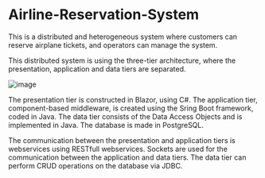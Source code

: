 # Airline-Reservation-System
This is a distributed and heterogeneous system where customers can reserve airplane tickets, and operators can manage the system.

This distributed system is using the three-tier architecture, where the presentation, application and data tiers are separated.

![image](https://user-images.githubusercontent.com/71009398/109881595-dc5e0100-7c78-11eb-96e8-ea0392cb6896.png)

The presentation tier is constructed in Blazor, using C#. The application tier, component-based middleware, is created using the Sring Boot framework, coded in Java. The data tier consists of the Data Access Objects and is implemented in Java. The database is made in PostgreSQL. 

The communication between the presentation and application tiers is webservices using RESTfull webservices. Sockets are used for the communication between the application and data tiers. The data tier can perform CRUD operations on the database via JDBC.

